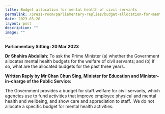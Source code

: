 ```yaml
---
title: Budget allocation for mental health of civil servants
permalink: /press-room/parliamentary-replies/budget-allocation-for-mental-health-of-civil-servants/
date: 2023-03-20
layout: post
description: ""
image: ""
---
```

**Parliamentary Sitting: 20 Mar 2023**  
  
**Dr Shahira Abdullah:** To ask the Prime Minister (a) whether the Government allocates mental health budgets for the welfare of civil servants; and (b) if so, what are the allocated budgets for the past three years.  
  
**Written Reply by Mr Chan Chun Sing, Minister for Education and Minister-in-charge of the Public Service:**  
  
The Government provides a budget for staff welfare for civil servants, which agencies use to fund activities that improve employee physical and mental health and wellbeing, and show care and appreciation to staff.  We do not allocate a specific budget for mental health activities.